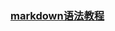 
### [markdown语法教程](https://docs.github.com/cn/free-pro-team@latest/github/writing-on-github/basic-writing-and-formatting-syntax)